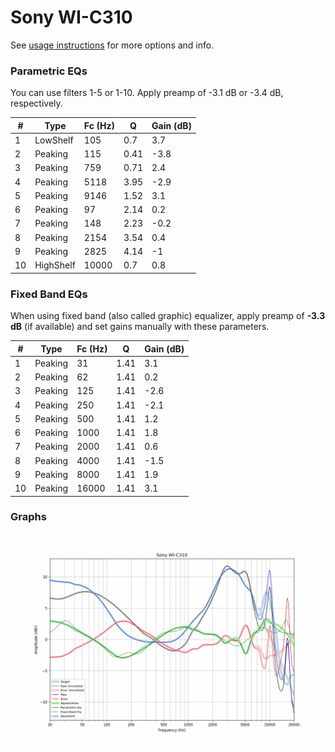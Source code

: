 # Sony WI-C310
See [usage instructions](https://github.com/jaakkopasanen/AutoEq#usage) for more options and info.

### Parametric EQs
You can use filters 1-5 or 1-10. Apply preamp of -3.1 dB or -3.4 dB, respectively.

|   # | Type      |   Fc (Hz) |    Q |   Gain (dB) |
|-----|-----------|-----------|------|-------------|
|   1 | LowShelf  |       105 | 0.7  |         3.7 |
|   2 | Peaking   |       115 | 0.41 |        -3.8 |
|   3 | Peaking   |       759 | 0.71 |         2.4 |
|   4 | Peaking   |      5118 | 3.95 |        -2.9 |
|   5 | Peaking   |      9146 | 1.52 |         3.1 |
|   6 | Peaking   |        97 | 2.14 |         0.2 |
|   7 | Peaking   |       148 | 2.23 |        -0.2 |
|   8 | Peaking   |      2154 | 3.54 |         0.4 |
|   9 | Peaking   |      2825 | 4.14 |        -1   |
|  10 | HighShelf |     10000 | 0.7  |         0.8 |

### Fixed Band EQs
When using fixed band (also called graphic) equalizer, apply preamp of **-3.3 dB** (if available) and set gains manually with these parameters.

|   # | Type    |   Fc (Hz) |    Q |   Gain (dB) |
|-----|---------|-----------|------|-------------|
|   1 | Peaking |        31 | 1.41 |         3.1 |
|   2 | Peaking |        62 | 1.41 |         0.2 |
|   3 | Peaking |       125 | 1.41 |        -2.6 |
|   4 | Peaking |       250 | 1.41 |        -2.1 |
|   5 | Peaking |       500 | 1.41 |         1.2 |
|   6 | Peaking |      1000 | 1.41 |         1.8 |
|   7 | Peaking |      2000 | 1.41 |         0.6 |
|   8 | Peaking |      4000 | 1.41 |        -1.5 |
|   9 | Peaking |      8000 | 1.41 |         1.9 |
|  10 | Peaking |     16000 | 1.41 |         3.1 |

### Graphs
![](./Sony%20WI-C310.png)
